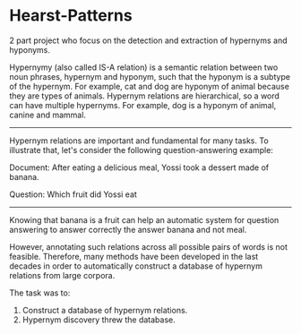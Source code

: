 # Hearst-Patterns
2 part project who focus on the detection and extraction of hypernyms and hyponyms.

Hypernymy (also called IS-A relation) is a semantic relation between two noun phrases, hypernym and hyponym, such that the hyponym is a subtype of the hypernym. For example, cat and dog are hyponym of animal because they are types of animals. Hypernym relations are hierarchical, so a word can have multiple hypernyms. For example, dog is a hyponym of animal, canine and mammal.

-------------------------------------------
Hypernym relations are important and fundamental for many tasks. To illustrate that, let's consider the following question-answering example:

Document: 
After eating a delicious meal, Yossi took a dessert made of banana.

Question:
Which fruit did Yossi eat

-------------------------------------------


Knowing that banana is a fruit can help an automatic system for question answering to answer correctly the answer banana and not meal.

However, annotating such relations across all possible pairs of words is not feasible. Therefore, many methods have been developed in the last decades in order to automatically construct a database of hypernym relations from large corpora.

The task was to:
1. Construct a database of hypernym relations.
2. Hypernym discovery threw the database.

